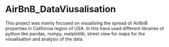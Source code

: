 # AirBnB_DataViusalisation
This project was mainly focused on visualising the spread of AirBnB properties in California region of USA. In this have used different libraries of python like pandas, numpy, matplotlib, street view for maps for the visualisation and analysis of the data.
